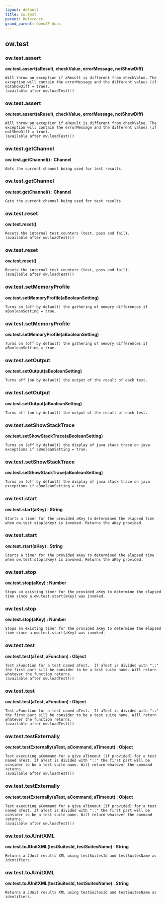 ```yaml
---
layout: default
title: ow.test
parent: Reference
grand_parent: OpenAF docs
---
```



## ow.test

### ow.test.assert

__ow.test.assert(aResult, checkValue, errorMessage, notShowDiff)__

````
Will throw an exception if aResult is different from checkValue. The exception will contain the errorMessage and the different values (if notShowDiff = true).
(available after ow.loadTest())
````
### ow.test.assert

__ow.test.assert(aResult, checkValue, errorMessage, notShowDiff)__

````
Will throw an exception if aResult is different from checkValue. The exception will contain the errorMessage and the different values (if notShowDiff = true).
(available after ow.loadTest())
````
### ow.test.getChannel

__ow.test.getChannel() : Channel__

````
Gets the current channel being used for test results.
````
### ow.test.getChannel

__ow.test.getChannel() : Channel__

````
Gets the current channel being used for test results.
````
### ow.test.reset

__ow.test.reset()__

````
Resets the internal test counters (test, pass and fail).
(available after ow.loadTest())
````
### ow.test.reset

__ow.test.reset()__

````
Resets the internal test counters (test, pass and fail).
(available after ow.loadTest())
````
### ow.test.setMemoryProfile

__ow.test.setMemoryProfile(aBooleanSetting)__

````
Turns on (off by default) the gathering of memory differences if aBooleanSetting = true.
````
### ow.test.setMemoryProfile

__ow.test.setMemoryProfile(aBooleanSetting)__

````
Turns on (off by default) the gathering of memory differences if aBooleanSetting = true.
````
### ow.test.setOutput

__ow.test.setOutput(aBooleanSetting)__

````
Turns off (on by default) the output of the result of each test.
````
### ow.test.setOutput

__ow.test.setOutput(aBooleanSetting)__

````
Turns off (on by default) the output of the result of each test.
````
### ow.test.setShowStackTrace

__ow.test.setShowStackTrace(aBooleanSetting)__

````
Turns on (off by default) the display of java stack trace on java exceptions if aBooleanSetting = true.
````
### ow.test.setShowStackTrace

__ow.test.setShowStackTrace(aBooleanSetting)__

````
Turns on (off by default) the display of java stack trace on java exceptions if aBooleanSetting = true.
````
### ow.test.start

__ow.test.start(aKey) : String__

````
Starts a timer for the provided aKey to determined the elapsed time when ow.test.stop(aKey) is invoked. Returns the aKey provided.
````
### ow.test.start

__ow.test.start(aKey) : String__

````
Starts a timer for the provided aKey to determined the elapsed time when ow.test.stop(aKey) is invoked. Returns the aKey provided.
````
### ow.test.stop

__ow.test.stop(aKey) : Number__

````
Stops an existing timer for the provided aKey to determine the elapsed time since a ow.test.start(aKey) was invoked.
````
### ow.test.stop

__ow.test.stop(aKey) : Number__

````
Stops an existing timer for the provided aKey to determine the elapsed time since a ow.test.start(aKey) was invoked.
````
### ow.test.test

__ow.test.test(aTest, aFunction) : Object__

````
Test aFunction for a test named aTest.  If aTest is divided with "::" the first part sill be consider to be a test suite name. Will return whatever the function returns.
(available after ow.loadTest())
````
### ow.test.test

__ow.test.test(aTest, aFunction) : Object__

````
Test aFunction for a test named aTest.  If aTest is divided with "::" the first part sill be consider to be a test suite name. Will return whatever the function returns.
(available after ow.loadTest())
````
### ow.test.testExternally

__ow.test.testExternally(aTest, aCommand, aTimeout) : Object__

````
Test executing aCommand for a give aTimeout (if provided) for a test named aTest. If aTest is divided with "::" the first part will be consider to be a test suite name. Will return whatever the command returns.
(available after ow.loadTest())
````
### ow.test.testExternally

__ow.test.testExternally(aTest, aCommand, aTimeout) : Object__

````
Test executing aCommand for a give aTimeout (if provided) for a test named aTest. If aTest is divided with "::" the first part will be consider to be a test suite name. Will return whatever the command returns.
(available after ow.loadTest())
````
### ow.test.toJUnitXML

__ow.test.toJUnitXML(testSuitesId, testSuitesName) : String__

````
Returns a JUnit results XML using testSuitesId and testSuitesName as identifiers.
````
### ow.test.toJUnitXML

__ow.test.toJUnitXML(testSuitesId, testSuitesName) : String__

````
Returns a JUnit results XML using testSuitesId and testSuitesName as identifiers.
````
